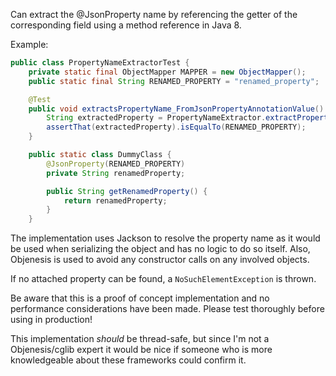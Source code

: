 Can extract the @JsonProperty name by referencing the getter of the corresponding field using a method reference in Java 8.

Example:

```java
public class PropertyNameExtractorTest {
	private static final ObjectMapper MAPPER = new ObjectMapper();
	public static final String RENAMED_PROPERTY = "renamed_property";

	@Test
	public void extractsPropertyName_FromJsonPropertyAnnotationValue() throws Exception {
		String extractedProperty = PropertyNameExtractor.extractPropertyName(MAPPER, DummyClass.class, DummyClass::getRenamedProperty);
		assertThat(extractedProperty).isEqualTo(RENAMED_PROPERTY);
	}

	public static class DummyClass {
		@JsonProperty(RENAMED_PROPERTY)
		private String renamedProperty;

		public String getRenamedProperty() {
			return renamedProperty;
		}
	}
```

The implementation uses Jackson to resolve the property name as it would be used when serializing the object and has no logic to do so itself. Also, Objenesis is used to avoid any constructor calls on any involved objects.

If no attached property can be found, a `NoSuchElementException` is thrown.

Be aware that this is a proof of concept implementation and no performance considerations have been made. Please test thoroughly before using in production!

This implementation *should* be thread-safe, but since I'm not a Objenesis/cglib expert it would be nice if someone who is more knowledgeable about these frameworks could confirm it.
